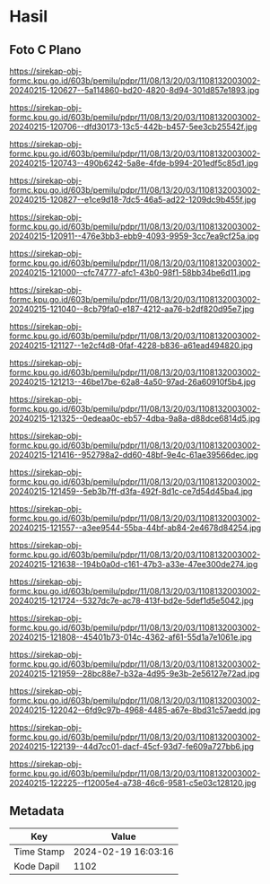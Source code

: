 # Hasil

## Foto C Plano

https://sirekap-obj-formc.kpu.go.id/603b/pemilu/pdpr/11/08/13/20/03/1108132003002-20240215-120627--5a114860-bd20-4820-8d94-301d857e1893.jpg

https://sirekap-obj-formc.kpu.go.id/603b/pemilu/pdpr/11/08/13/20/03/1108132003002-20240215-120706--dfd30173-13c5-442b-b457-5ee3cb25542f.jpg

https://sirekap-obj-formc.kpu.go.id/603b/pemilu/pdpr/11/08/13/20/03/1108132003002-20240215-120743--490b6242-5a8e-4fde-b994-201edf5c85d1.jpg

https://sirekap-obj-formc.kpu.go.id/603b/pemilu/pdpr/11/08/13/20/03/1108132003002-20240215-120827--e1ce9d18-7dc5-46a5-ad22-1209dc9b455f.jpg

https://sirekap-obj-formc.kpu.go.id/603b/pemilu/pdpr/11/08/13/20/03/1108132003002-20240215-120911--476e3bb3-ebb9-4093-9959-3cc7ea9cf25a.jpg

https://sirekap-obj-formc.kpu.go.id/603b/pemilu/pdpr/11/08/13/20/03/1108132003002-20240215-121000--cfc74777-afc1-43b0-98f1-58bb34be6d11.jpg

https://sirekap-obj-formc.kpu.go.id/603b/pemilu/pdpr/11/08/13/20/03/1108132003002-20240215-121040--8cb79fa0-e187-4212-aa76-b2df820d95e7.jpg

https://sirekap-obj-formc.kpu.go.id/603b/pemilu/pdpr/11/08/13/20/03/1108132003002-20240215-121127--1e2cf4d8-0faf-4228-b836-a61ead494820.jpg

https://sirekap-obj-formc.kpu.go.id/603b/pemilu/pdpr/11/08/13/20/03/1108132003002-20240215-121213--46be17be-62a8-4a50-97ad-26a60910f5b4.jpg

https://sirekap-obj-formc.kpu.go.id/603b/pemilu/pdpr/11/08/13/20/03/1108132003002-20240215-121325--0edeaa0c-eb57-4dba-9a8a-d88dce6814d5.jpg

https://sirekap-obj-formc.kpu.go.id/603b/pemilu/pdpr/11/08/13/20/03/1108132003002-20240215-121416--952798a2-dd60-48bf-9e4c-61ae39566dec.jpg

https://sirekap-obj-formc.kpu.go.id/603b/pemilu/pdpr/11/08/13/20/03/1108132003002-20240215-121459--5eb3b7ff-d3fa-492f-8d1c-ce7d54d45ba4.jpg

https://sirekap-obj-formc.kpu.go.id/603b/pemilu/pdpr/11/08/13/20/03/1108132003002-20240215-121557--a3ee9544-55ba-44bf-ab84-2e4678d84254.jpg

https://sirekap-obj-formc.kpu.go.id/603b/pemilu/pdpr/11/08/13/20/03/1108132003002-20240215-121638--194b0a0d-c161-47b3-a33e-47ee300de274.jpg

https://sirekap-obj-formc.kpu.go.id/603b/pemilu/pdpr/11/08/13/20/03/1108132003002-20240215-121724--5327dc7e-ac78-413f-bd2e-5def1d5e5042.jpg

https://sirekap-obj-formc.kpu.go.id/603b/pemilu/pdpr/11/08/13/20/03/1108132003002-20240215-121808--45401b73-014c-4362-af61-55d1a7e1061e.jpg

https://sirekap-obj-formc.kpu.go.id/603b/pemilu/pdpr/11/08/13/20/03/1108132003002-20240215-121959--28bc88e7-b32a-4d95-9e3b-2e56127e72ad.jpg

https://sirekap-obj-formc.kpu.go.id/603b/pemilu/pdpr/11/08/13/20/03/1108132003002-20240215-122042--6fd9c97b-4968-4485-a67e-8bd31c57aedd.jpg

https://sirekap-obj-formc.kpu.go.id/603b/pemilu/pdpr/11/08/13/20/03/1108132003002-20240215-122139--44d7cc01-dacf-45cf-93d7-fe609a727bb6.jpg

https://sirekap-obj-formc.kpu.go.id/603b/pemilu/pdpr/11/08/13/20/03/1108132003002-20240215-122225--f12005e4-a738-46c6-9581-c5e03c128120.jpg


## Metadata

| Key        | Value               |
| ---------- | ------------------- |
| Time Stamp | 2024-02-19 16:03:16 |
| Kode Dapil | 1102                |



